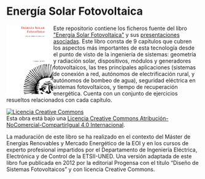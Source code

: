 Energía Solar Fotovoltaica
===

<img src="figs/portadaESF.png"
alt="portadaESF" height="180" align="left"/>Este repositorio contiene
los ficheros fuente del libro
["Energía Solar Fotovoltaica"](http://procomun.wordpress.com/documentos/libroesf/)
y sus
[presentaciones asociadas](http://www.slideshare.net/oscarperpinan). Este
libro consta de 9 capítulos que cubren los aspectos más importantes de
esta tecnología desde el punto de visto de la ingeniería de sistemas:
geometría y radiación solar, dispositivos, módulos y generadores
fotovoltaicos, las tres principales aplicaciones (sistemas de conexión
a red, autónomos de electrificación rural, y autónomos de bombeo de
agua), seguridad eléctrica en sistemas fotovoltaicos, y tiempo de
recuperación energética. Cuenta con un conjunto de ejercicios
resueltos relacionados con cada capítulo.

<a rel="license"
href="http://creativecommons.org/licenses/by-nc-sa/4.0/"><img
alt="Licencia Creative Commons" style="border-width:0"
src="http://i.creativecommons.org/l/by-nc-sa/4.0/88x31.png" /></a><br
/>Esta obra está bajo una <a rel="license"
href="http://creativecommons.org/licenses/by-nc-sa/4.0/">Licencia
Creative Commons Atribución-NoComercial-CompartirIgual 4.0
Internacional</a>.

La maduración de este libro se ha realizado en el contexto del Máster
de Energías Renovables y Mercado Energético de la EOI y en los cursos
de experto profesional impartidos por el Departamento de Ingeniería
Eléctrica, Electrónica y de Control de la ETSII-UNED. Una versión
adaptada de este libro fue publicada en 2012 por la editorial Progensa
con el título “Diseño de Sistemas Fotovoltaicos” y con licencia
Creative Commons.
